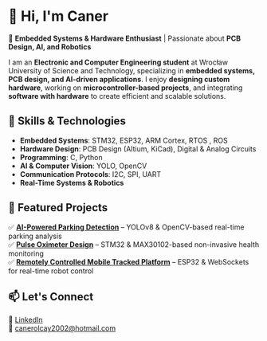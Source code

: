 # 👋 Hi, I'm Caner  

🚀 **Embedded Systems & Hardware Enthusiast** | Passionate about **PCB Design, AI, and Robotics**  

I am an **Electronic and Computer Engineering student** at Wrocław University of Science and Technology, specializing in **embedded systems, PCB design, and AI-driven applications**. I enjoy **designing custom hardware**, working on **microcontroller-based projects**, and integrating **software with hardware** to create efficient and scalable solutions.  

## 🔹 Skills & Technologies  
- **Embedded Systems**: STM32, ESP32, ARM Cortex, RTOS , ROS
- **Hardware Design**: PCB Design (Altium, KiCad), Digital & Analog Circuits  
- **Programming**: C, Python  
- **AI & Computer Vision**: YOLO, OpenCV  
- **Communication Protocols**: I2C, SPI, UART  
- **Real-Time Systems & Robotics**  

## 🚀 Featured Projects  
✅ **[AI-Powered Parking Detection](https://github.com/Irahan2/Parking-Detection-System)** – YOLOv8 & OpenCV-based real-time parking analysis  
✅ **[Pulse Oximeter Design](https://github.com/Irahan2/Pulse-Oximeter)** – STM32 & MAX30102-based non-invasive health monitoring  
✅ **[Remotely Controlled Mobile Tracked Platform](https://github.com/Irahan2/Remotely-Controlled-Tracked-Mobile-Platform)** – ESP32 & WebSockets for real-time robot control  

## 📫 Let's Connect  
💼 [LinkedIn](https://www.linkedin.com/in/caner-olcay-bb3760257/)  
📧 canerolcay2002@hotmail.com  
